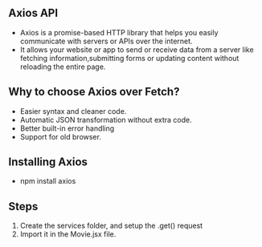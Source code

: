 ## Axios API
- Axios is a promise-based HTTP library that helps you easily communicate with servers or APIs over the internet.
- It allows your website or app to send or receive data from a server like fetching information,submitting forms or updating content without reloading the entire page.


## Why to choose Axios over Fetch?
- Easier syntax and cleaner code.
- Automatic JSON transformation without extra code.
- Better built-in error handling
- Support for old browser.

## Installing Axios
- npm install axios

## Steps
1. Create the services folder, and setup the .get() request
2. Import it in the Movie.jsx file.